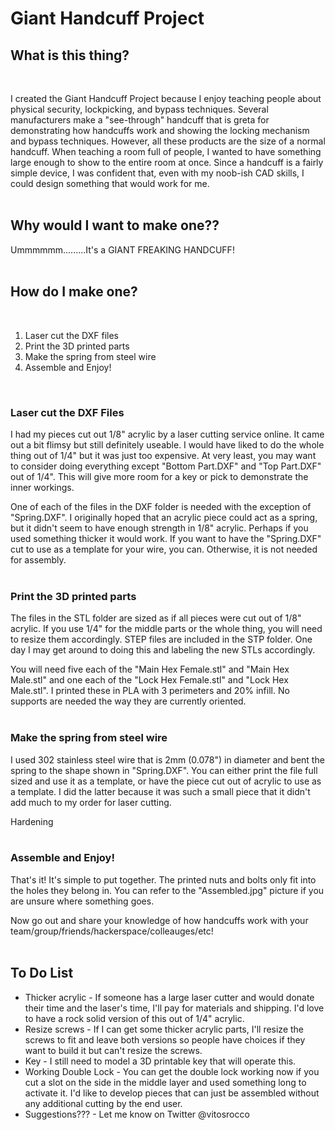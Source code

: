 # Giant Handcuff Project
<h2><b>What is this thing?</b></h2><br>
<p>I created the Giant Handcuff Project because I enjoy teaching people about physical security, lockpicking, and bypass techniques. Several manufacturers make a "see-through" handcuff that is greta for demonstrating how handcuffs work and showing the locking mechanism and bypass techniques. However, all these products are the size of a normal handcuff. When teaching a room full of people, I wanted to have something large enough to show to the entire room at once. Since a handcuff is a fairly simple device, I was confident that, even with my noob-ish CAD skills, I could design something that would work for me.<br>
<br>
<h2><b>Why would I want to make one??</b></h2>
<p>Ummmmmm.........It's a GIANT FREAKING HANDCUFF!<br>
<br>
<h2><b>How do I make one?</b></h2><br>
<ol>
  <li>Laser cut the DXF files</li>
  <li>Print the 3D printed parts</li>
  <li>Make the spring from steel wire</li>
  <li>Assemble and Enjoy!</li>
</ol>
<br>
<h3>Laser cut the DXF Files</h3>
<p>I had my pieces cut out 1/8" acrylic by a laser cutting service online. It came out a bit flimsy but still definitely useable. I would have liked to do the whole thing out of 1/4" but it was just too expensive. At very least, you may want to consider doing everything except "Bottom Part.DXF" and "Top Part.DXF" out of 1/4". This will give more room for a key or pick to demonstrate the inner workings.
<p>One of each of the files in the DXF folder is needed with the exception of "Spring.DXF". I originally hoped that an acrylic piece could act as a spring, but it didn't seem to have enough strength in 1/8" acrylic. Perhaps if you used something thicker it would work. If you want to have the "Spring.DXF" cut to use as a template for your wire, you can. Otherwise, it is not needed for assembly.<br>
<br>
<h3>Print the 3D printed parts</h3>
<p>The files in the STL folder are sized as if all pieces were cut out of 1/8" acrylic. If you use 1/4" for the middle parts or the whole thing, you will need to resize them accordingly. STEP files are included in the STP folder. One day I may get around to doing this and labeling the new STLs accordingly. 
<p>You will need five each of the "Main Hex Female.stl" and "Main Hex Male.stl" and one each of the "Lock Hex Female.stl" and "Lock Hex Male.stl". I printed these in PLA with 3 perimeters and 20% infill. No supports are needed the way they are currently oriented.<br>
<br>
<h3>Make the spring from steel wire</h3>
<p>I used 302 stainless steel wire that is 2mm (0.078") in diameter and bent the spring to the shape shown in "Spring.DXF". You can either print the file full sized and use it as a template, or have the piece cut out of acrylic to use as a template. I did the latter because it was such a small piece that it didn't add much to my order for laser cutting.
<p>Hardening<br>
<br>
<h3>Assemble and Enjoy!</h3>
<p>That's it! It's simple to put together. The printed nuts and bolts only fit into the holes they belong in. You can refer to the "Assembled.jpg" picture if you are unsure where something goes.
<p>Now go out and share your knowledge of how handcuffs work with your team/group/friends/hackerspace/colleauges/etc!<br>
<br>
<h2><b>To Do List</b></h3>
<ul>
  <li>Thicker acrylic - If someone has a large laser cutter and would donate their time and the laser's time, I'll pay for materials and shipping. I'd love to have a rock solid version of this out of 1/4" acrylic.
  <li>Resize screws - If I can get some thicker acrylic parts, I'll resize the screws to fit and leave both versions so people have choices if they want to build it but can't resize the screws.
  <li>Key - I still need to model a 3D printable key that will operate this.
  <li>Working Double Lock - You can get the double lock working now if you cut a slot on the side in the middle layer and used something long to activate it. I'd like to develop pieces that can just be assembled without any additional cutting by the end user.
  <li>Suggestions??? - Let me know on Twitter @vitosrocco
</ul>
<br>
